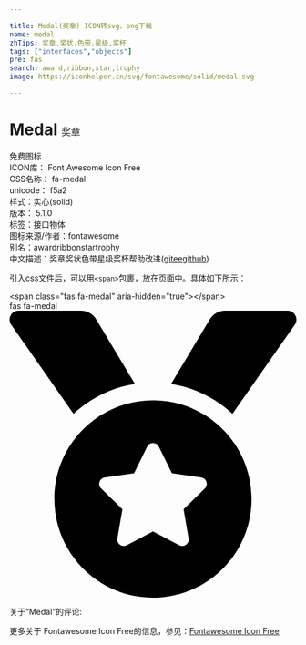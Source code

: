 ```yaml
---

title: Medal(奖章) ICON转svg、png下载
name: medal
zhTips: 奖章,奖状,色带,星级,奖杯
tags: ["interfaces","objects"]
pre: fas
search: award,ribbon,star,trophy
image: https://iconhelper.cn/svg/fontawesome/solid/medal.svg

---
```


# Medal  <small style="font-size: 60%;font-weight: 100">奖章</small>


<div class="detail-page">
<p>
<span><span class="badge-success badge">免费图标</span> </span>
<br/>
<span>
ICON库：
<span class="badge-secondary badge">Font Awesome Icon Free</span> 
</span>
<br/>
<span>
CSS名称：
<span class="badge-secondary badge">fa-medal</span> 
</span>
<br/>
<span>
unicode：
<span class="badge-secondary badge">f5a2</span> 
<copy-btn content='f5a2' btn-title=""></copy-btn>
<copy-btn :content='String.fromCodePoint(parseInt("f5a2", 16))' btn-title="复制U"></copy-btn>
</span><br/><span>样式：<span class="badge-light badge">实心(solid)</span></span>
<br/>
<span>
版本：
<span class="badge-secondary badge">5.1.0</span> 
</span><br/><span>标签：<span class="badge-light badge"><router-link to="/tags/interfaces.html">接口</router-link></span><span class="badge-light badge"><router-link to="/tags/objects.html">物体</router-link></span></span>
<br/>
<span>图标来源/作者：<span class="badge-light badge">fontawesome</span></span> 
<br/>
<span>别名：<span class="badge-light badge">award</span><span class="badge-light badge">ribbon</span><span class="badge-light badge">star</span><span class="badge-light badge">trophy</span></span><br/><span class="zh-detail">中文描述：<span class="badge-primary badge">奖章</span><span class="badge-primary badge">奖状</span><span class="badge-primary badge">色带</span><span class="badge-primary badge">星级</span><span class="badge-primary badge">奖杯</span><span class="help-link"><span>帮助改进</span>(<a href="https://gitee.com/liuwave/icon-helper/edit/master/json/fontawesome/solid/medal.json" target="_blank" rel="noopener noreferrer">gitee</a><a href="https://github.com/liuwave/icon-helper/edit/master/json/fontawesome/solid/medal.json" target="_blank" rel="noopener noreferrer">github</a></span>)</span><br/>
</p>
</div>
<div class="alert alert-dark">
  <i class="fas fa-medal fa-xs"></i>
  <i class="fas fa-medal fa-sm"></i>
  <i class="fas fa-medal fa-lg"></i>
  <i class="fas fa-medal fa-2x"></i>
  <i class="fas fa-medal fa-3x"></i>
  <i class="fas fa-medal fa-5x"></i>
  <i class="fas fa-medal fa-7x"></i>
</div>
<div>
  <p>引入css文件后，可以用<code>&lt;span&gt;</code>包裹，放在页面中。具体如下所示：    
  </p>
  <div class="alert alert-primary" style="font-size: 14px">
    &lt;span class="fas fa-medal" aria-hidden="true"&gt;&lt;/span&gt;
    <copy-btn content='<span class="fas fa-medal" aria-hidden="true"></span>'></copy-btn>
  </div>
  <div class="alert alert-secondary">
    <i class="fas fa-medal"
    style="font-size: 24px"
    aria-hidden="true"></i> fas fa-medal
    <copy-btn content="fas fa-medal" btn-title="复制图标名称"></copy-btn>
  </div>
</div>
<div id="svg" class="svg-wrap">
<svg xmlns="http://www.w3.org/2000/svg" viewBox="0 0 512 512"><path d="M223.75 130.75L154.62 15.54A31.997 31.997 0 0 0 127.18 0H16.03C3.08 0-4.5 14.57 2.92 25.18l111.27 158.96c29.72-27.77 67.52-46.83 109.56-53.39zM495.97 0H384.82c-11.24 0-21.66 5.9-27.44 15.54l-69.13 115.21c42.04 6.56 79.84 25.62 109.56 53.38L509.08 25.18C516.5 14.57 508.92 0 495.97 0zM256 160c-97.2 0-176 78.8-176 176s78.8 176 176 176 176-78.8 176-176-78.8-176-176-176zm92.52 157.26l-37.93 36.96 8.97 52.22c1.6 9.36-8.26 16.51-16.65 12.09L256 393.88l-46.9 24.65c-8.4 4.45-18.25-2.74-16.65-12.09l8.97-52.22-37.93-36.96c-6.82-6.64-3.05-18.23 6.35-19.59l52.43-7.64 23.43-47.52c2.11-4.28 6.19-6.39 10.28-6.39 4.11 0 8.22 2.14 10.33 6.39l23.43 47.52 52.43 7.64c9.4 1.36 13.17 12.95 6.35 19.59z"/></svg>
</div>
<detail full-name='fa-medal'></detail>
<div>
<p>关于“Medal”的评论:</p>
</div>
<Vssue title="关于“Medal”的评论" ></Vssue>    
<div><p>更多关于  Fontawesome Icon Free的信息，参见：<a target="_blank" href="https://iconhelper.cn/fontawesome.html">Fontawesome Icon Free</a>
</p></div>
